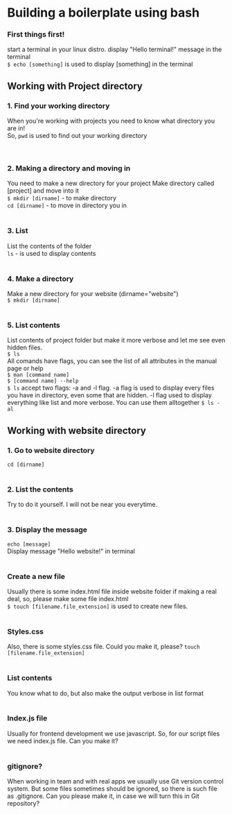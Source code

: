 <h1>Building a boilerplate using bash</h1>

<h3>First things first!</h3>
start a terminal in your linux distro.
display "Hello terminal!" message in the terminal
<br>
<code>$ echo [something]</code> is used to display [something] in the terminal 


<h2>Working with Project directory</h2>
<h3>1. Find your working directory</h3>
When you're working with projects you need to know what directory you are in!
<br>
So, <code>pwd</code> is used to find out your working directory
<br><br><br>
<h3>2. Making a directory and moving in</h3>
You need to make a new directory for your project
Make directory called [project] and move into it
<br>
<code>$ mkdir [dirname]</code> - to make directory
<br>
<code>cd [dirname]</code> - to move in directory you in 
<br><br>

<h3>3. List</h3>
List the contents of the folder
<br>
<code>ls</code> - is used to display contents
<br><br>

<h3>4. Make a directory</h3>
Make a new directory for your website (dirname="website")
<br>
<code>$ mkdir [dirname]</code> 
<br><br>

<h3>5. List contents</h3>
List contents of project folder but make it more verbose and let me see even hidden files.
<br>
<code>$ ls</code>
<br>
All comands have flags, you can see the list of all
attributes in the manual page or help
<br>
<code>$ man [command name]</code>
<br>
<code>$ [command name] --help</code>
<br>
<code>$ ls</code> accept two flags: -a and -l flag. -a flag is used to display every files you have in directory, even
some that are hidden. -l flag used to display everything like list and more verbose. You can use them alltogether <code>$ ls -al</code>
<br>


<h2>Working with website directory</h2>
<h3>1. Go to website directory</h3>
<code>cd [dirname]</code>
<br><br>
<h3>2. List the contents</h3>
Try to do it yourself. I will not be near you everytime.
<br><br>
<h3>3. Display the message</h3>
<code>echo [message]</code> 
<br> Display message "Hello website!" in terminal
<br><br>
<h3>Create a new file</h3>
Usually there is some index.html file inside website folder if making a real deal, so, please make some file
index.html <br>
<code>$ touch [filename.file_extension]</code> is used to create new files.
<br><br>
<h3>Styles.css</h3>
Also, there is some styles.css file. Could you make it, please?
<code>touch [filename.file_extension]</code> 
<br><br>
<h3>List contents</h3>
You know what to do, but also make the output verbose in list format
<br><br>
<h3>Index.js file</h3>
Usually for frontend development we use javascript. So, for our script files we need index.js file. Can you make it?
<br><br>
<h3>gitignore?</h3>
When working in team and with real apps we usually use Git version control system. But some files sometimes should be ignored, so there is such file as .gitignore. Can you please make it, in case we will turn this in Git repository?
<br><br>
<h3></h3>